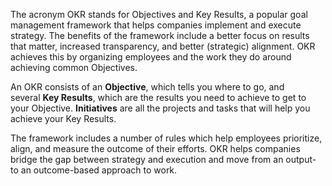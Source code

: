 The acronym OKR stands for Objectives and Key Results, a popular goal management framework that helps companies implement and execute strategy. The benefits of the framework include a better focus on results that matter, increased transparency, and better (strategic) alignment. OKR achieves this by organizing employees and the work they do around achieving common Objectives.

An OKR consists of an **Objective**, which tells you where to go, and several **Key Results**, which are the results you need to achieve to get to your Objective. **Initiatives** are all the projects and tasks that will help you achieve your Key Results.

The framework includes a number of rules which help employees prioritize, align, and measure the outcome of their efforts. OKR helps companies bridge the gap between strategy and execution and move from an output- to an outcome-based approach to work.